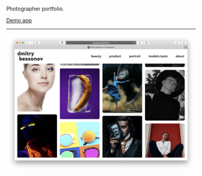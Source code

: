 Photographer portfolio.

[Demo app](https://bessondi.github.io/Photo-portfolio/)

---

![preview](preview.png)